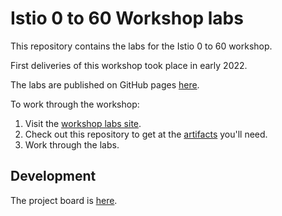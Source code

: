 # Istio 0 to 60 Workshop labs

This repository contains the labs for the Istio 0 to 60 workshop.

First deliveries of this workshop took place in early 2022.

The labs are published on GitHub pages [here](https://tetratelabs.github.io/istio-0to60/).

To work through the workshop:

1. Visit the [workshop labs site](https://tetratelabs.github.io/istio-0to60/).
1. Check out this repository to get at the [artifacts](artifacts/) you'll need.
1. Work through the labs.

## Development

The project board is [here](https://github.com/orgs/tetratelabs/projects/9/views/4).
